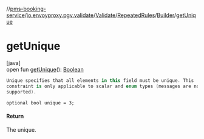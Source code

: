 //[pms-booking-service](../../../../../index.md)/[io.envoyproxy.pgv.validate](../../../index.md)/[Validate](../../index.md)/[RepeatedRules](../index.md)/[Builder](index.md)/[getUnique](get-unique.md)

# getUnique

[java]\
open fun [getUnique](get-unique.md)(): [Boolean](https://kotlinlang.org/api/core/kotlin-stdlib/kotlin/-boolean/index.html)

```kotlin
Unique specifies that all elements in this field must be unique. This
constraint is only applicable to scalar and enum types (messages are not
supported).

```
`optional bool unique = 3;`

#### Return

The unique.